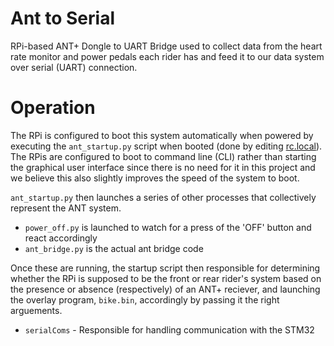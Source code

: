 # Ant to Serial

RPi-based ANT+ Dongle to UART Bridge used to collect data from the heart rate monitor and power pedals each rider has and feed it to our data system over serial (UART) connection.

# Operation

The RPi is configured to boot this system automatically when powered by executing the `ant_startup.py` script when booted (done by editing [rc.local](https://linuxhint.com/use-etc-rc-local-boot/)). The RPis are configured to boot to command line (CLI) rather than starting the graphical user interface since there is no need for it in this project and we believe this also slightly improves the speed of the system to boot.

`ant_startup.py` then launches a series of other processes that collectively represent the ANT system.

- `power_off.py` is launched to watch for a press of the 'OFF' button and react accordingly
- `ant_bridge.py` is the actual ant bridge code
  
Once these are running, the startup script then responsible for determining whether the RPi is supposed to be the front or rear rider's system based on the presence or absence (respectively) of an ANT+ reciever, and launching the overlay program, `bike.bin`, accordingly by passing it the right arguements. 

- `serialComs` - Responsible for handling communication with the STM32

